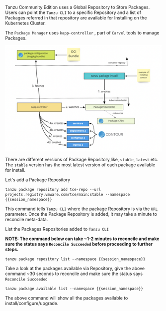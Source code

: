 Tanzu Community Edition uses a Global Repository to Store Packages.
Users can point the `Tanzu CLI` to a specific Repository and a list of Packages referred in that repository are available for Installing on the Kubernetes Cluster.

The `Package Manager` uses `kapp-controller` , part of `Carvel` tools to manage Packages.

![Tanzu Community Edition Package Management](/workshop/content/images/tce-package-manager.png)

There are different versions of Package Repository,like, `stable`, `latest` etc. The `stable` version has the most latest version of each package available for install.

Let's add a Package Repository

```execute
tanzu package repository add tce-repo --url projects.registry.vmware.com/tce/main:stable --namespace {{session_namespace}}
```

This command tells `Tanzu CLI` where the package Repository is via the `URL` parameter. Once the Package Repository is added, it may take a minute to reconcile meta-data.



List the Packages Repositories added to `Tanzu CLI`

**NOTE: The command below can take ~1-2 minutes to reconcile and make sure the status says `Reconcile Succeeded` before proceeding to further steps.**

```execute
tanzu package repository list --namespace {{session_namespace}}
```
Take a look at the packages available via Repository, give the above command ~30 seconds to reconcile and make sure the status says `Reconcile Succeeded` 


```execute
tanzu package available list --namespace {{session_namespace}}
```

The above command will show all the packages available to install/configure/upgrade.

